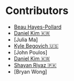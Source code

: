 # Contributors
- [Beau Hayes-Pollard](https://twitter.com/bahburs)
- [Daniel Kim 🇰🇷](https://twitter.com/journeyer_)
- [Julia Ma]
- [Kyle Begovich 🇺🇸](https://kylebegovich.github.io)
- [John  Poulos]
- [Daniel Kim 🇰🇷](https://twitter.com/journeyer_)
- [Shayan Riyaz :pakistan:](https://www.linkedin.com/in/shayan-riyaz/)
- [Bryan Wong]
